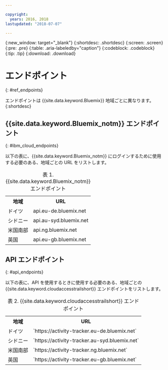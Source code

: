 ```yaml
---

copyright:
  years: 2016, 2018
lastupdated: "2018-07-07"

---
```


{:new_window: target="_blank"}
{:shortdesc: .shortdesc}
{:screen: .screen}
{:pre: .pre}
{:table: .aria-labeledby="caption"}
{:codeblock: .codeblock}
{:tip: .tip}
{:download: .download}



# エンドポイント
{: #ref_endpoints}

エンドポイントは {{site.data.keyword.Bluemix}} 地域ごとに異なります。
{:shortdesc}

## {{site.data.keyword.Bluemix_notm}} エンドポイント
{: #ibm_cloud_endpoints}

以下の表に、{{site.data.keyword.Bluemix_notm}} にログインするために使用する必要のある、地域ごとの URL をリストします。
	
<table>
	<caption>表 1. {{site.data.keyword.Bluemix_notm}} エンドポイント</caption>
	<tr>
	  <th>地域</th>
	  <th>URL</th>
	</tr>
	<tr>
	  <td>ドイツ</td>
	  <td>api.eu-de.bluemix.net</td>
	</tr>
	<tr>
	  <td>シドニー</td>
	  <td>api.au-syd.bluemix.net</td>
	</tr>
	<tr>
	  <td>米国南部</td>
	  <td>api.ng.bluemix.net</td>
	</tr>
	<tr>
	  <td>英国</td>
	  <td>api.eu-gb.bluemix.net</td>
	</tr>
</table>


## API エンドポイント
{: #api_endpoints}

以下の表に、API を使用するときに使用する必要のある、地域ごとの {{site.data.keyword.cloudaccesstrailshort}} エンドポイントをリストします。
	
<table>
	<caption>表 2. {{site.data.keyword.cloudaccesstrailshort}} エンドポイント</caption>
	<tr>
	  <th>地域</th>
	  <th>URL</th>
	</tr>
	<tr>
	  <td>ドイツ</td>
	  <td>`https://activity-tracker.eu-de.bluemix.net`</td>
	</tr>
	<tr>
	  <td>シドニー</td>
	  <td>`https://activity-tracker.au-syd.bluemix.net`</td>
	</tr>
	<tr>
	  <td>米国南部</td>
	  <td>`https://activity-tracker.ng.bluemix.net`</td>
	</tr>
	<tr>
	  <td>英国</td>
	  <td>`https://activity-tracker.eu-gb.bluemix.net`</td>
	</tr>
</table>


